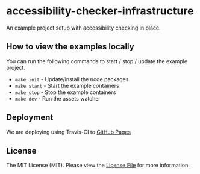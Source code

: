 # accessibility-checker-infrastructure

An example project setup with accessibility checking in place.

## How to view the examples locally

You can run the following commands to start / stop / update the example project.
- `make init` - Update/install the node packages
- `make start` - Start the example containers
- `make stop` - Stop the example containers
- `make dev` - Run the assets watcher

## Deployment

We are deploying using Travis-CI to [GitHub Pages](https://enrise.github.io/accessibility-checker-infrastructure/)

## License

The MIT License (MIT). Please view the [License File](LICENSE) for more information.

